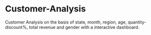 # Customer-Analysis
Customer Analysis on the basis of state, month, region, age, quantity-discount%, total revenue and gender with a interactive dashboard.
